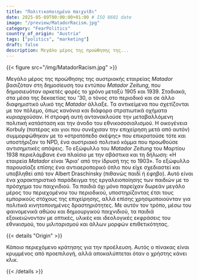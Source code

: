 ```yaml
---
title: "Πολιτικοποιημένο παιχνίδι"
date: 2025-05-09T00:00:00+01:00 # ISO 8601 date
image: "/preview/MatadorRacism.jpg"
category: "FearPolitics"
country_of_origin: "Austria"
tags: ["politics", "marketing"]
draft: false
description: Μεγάλο μέρος της προώθησης της...
---
```




{{< figure src="/img/MatadorRacism.jpg" >}}

Μεγάλο μέρος της προώθησης της αυστριακής εταιρείας *Matador* βασιζόταν στη δημοσίευση του εντύπου *Matador Zeitung*, που δημοσιευόταν αρκετές φορές το χρόνο μεταξύ 1905 και 1939. Σταδιακά, στα μέσα της δεκαετίας του '30, ο τόνος στο περιοδικό και σε άλλο διαφημιστικό υλικό της *Matador* άλλαξε. Τα αντικείμενα που σχετίζονται με τον πόλεμο, όπως κανόνια και διάφορα στρατιωτικά οχήματα κυριαρχούσαν. Η στροφή αυτή αντανακλούσε την μεταβαλλόμενη πολιτική κατάσταση και την άνοδο του εθνικοσοσιαλισμού. Η οικογένεια Korbuly (πατέρας και γιοι που συνέχισαν την επιχείρηση μετά από αυτόν) συμμορφώθηκαν με το «στρατόπεδο σκέψης» που επικρατούσε τότε και υποστήριζαν το NPD, ένα αυστριακό πολιτικό κόμμα που προωθούσε αντισημιτικές απόψεις. Το εξώφυλλο του *Matador Zeitung* του Μαρτίου 1938 περιελάμβανε ένα πλαίσιο με την σβάστικα και τη δήλωση: «Η εταιρεία *Matador* είναι 'Άρια' από την ίδρυσή της το 1903». Το εξώφυλλο παρουσίαζε επίσης ένα αντιαεροπορικό όπλο που είχε σχεδιαστεί και υποβληθεί από τον Albert Draschinsky (πιθανώς παιδί ή έφηβο). Αυτό είναι ένα χαρακτηριστικό παράδειγμα της εργαλειοποίησης των παιδιών με το πρόσχημα του παιχνιδιού. Τα παιδιά όχι μόνο παρείχαν δωρεάν μεγάλο μέρος του περιεχομένου του περιοδικού, υποστηρίζοντας έτσι τους εμπορικούς στόχους της επιχείρησης, αλλά επίσης χρησιμοποιούνταν για πολιτικά κινητοποιημένες δραστηριότητες. Με αυτόν τον τρόπο, μέσω του φαινομενικά αθώου και δημιουργικού παιχνιδιού, τα παιδιά εξοικειώνονταν με οπτικές, υλικές και ιδεολογικές εκφράσεις του εθνικισμού, του μιλιταρισμού και άλλων μορφών επιθετικότητας.

{{< details "Origin" >}}

Κάποιο περιεχόμενο κράτησης για την προέλευση. Αυτός ο πίνακας είναι κρυμμένος από προεπιλογή, αλλά αποκαλύπτεται όταν ο χρήστης κάνει κλικ.

{{< /details >}}

